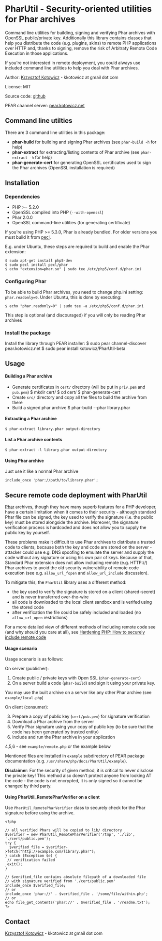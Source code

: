 PharUtil - Security-oriented utilities for Phar archives
========================================================

Command line utilities for building, signing and verifying Phar archives with OpenSSL public/private key.
Additionally this library contains classes that help you distribute the code (e.g. plugins, skins) to remote
PHP applications over HTTP and, thanks to signing, remove the risk of Arbitraty Remote Code Execution in those
applications.

If you're not interested in remote deployment, you could always use included command line utilities to help you
deal with Phar archives.

Author: [Krzysztof Kotowicz](http://blog.kotowicz.net) - kkotowicz at gmail dot com

License: MIT

Source code: [github](http://github.com/koto/phar-util)

PEAR channel server: [pear.kotowicz.net](http://pear.kotowicz.net)

Command line utilties
---------------------
There are 3 command line utilities in this package:

* **phar-build** for building and signing Phar archives (see `phar-build -h` for help)
* **phar-extract** for extracting/listing contents of Phar archive (see `phar-extract -h` for help)
* **phar-generate-cert** for generating OpenSSL certificates used to sign the Phar archives (OpenSSL installation is required)

Installation
----------
### Dependencies
* PHP >= 5.2.0
* OpenSSL compiled into PHP (`--with-openssl`)
* Phar 2.0.0
* OpenSSL command-line utilities (for generating certificate)

If you're using PHP >= 5.3.0, Phar is already bundled. For older versions
you must build it from [pecl](http://pecl.php.net).

E.g. under Ubuntu, these steps are required to build and enable the Phar extension:

    $ sudo apt-get install php5-dev
    $ sudo pecl install pecl/phar
    $ echo "extension=phar.so" | sudo tee /etc/php5/conf.d/phar.ini

### Configuring Phar
To be able to build Phar archives, you need to change php.ini setting: `phar.readonly=0`.
Under Ubuntu, this is done by executing:

    $ echo "phar.readonly=0" | sudo tee -a /etc/php5/conf.d/phar.ini

This step is optional (and discouraged) if you will only be reading Phar archives

### Install the package

Install the library through PEAR installer:
    $ sudo pear channel-discover pear.kotowicz.net
    $ sudo pear install kotowicz/PharUtil-beta

Usage
-----
#### Building a Phar archive
* Generate certificates in `cert/` directory (will be put in `priv.pem` and `pub.pem`)
        $ mkdir cert/
        $ cd cert/
        $ phar-generate-cert
* Create `src/` directory and copy all the files to build the archive from there
* Build a signed phar archive
        $ phar-build --phar library.phar

#### Extracting a Phar archive
    $ phar-extract library.phar output-directory

#### List a Phar archive contents
    $ phar-extract -l library.phar output-directory

#### Using Phar archive

Just use it like a normal Phar archive

    include_once 'phar://path/to/library.phar';

Secure remote code deployment with PharUtil
-------------------------------------------
[Phar](http://php.net/manual/en/book.phar.php) archives, though they have many superb features for a PHP
developer, have a certain limitation when it comes to their security - although standard Phar file can
be signed, the key used to verify the signature (i.e. the public key) must be stored alongside the archive.
Moreover, the signature verification process is hardcoded and does not allow you to supply the public key
by yourself.

These problems make it difficult to use Phar archives to distribute a trusted code to
clients, because both the key and code are stored on the server - attacker could use e.g.
DNS spoofing to emulate the server and supply the code without any signature or using his own
pair of keys. Because of that, Standard Phar extension does not allow including remote (e.g. HTTP://) Phar
archives to avoid the old security vulnerability of remote code execution (see e.g. `allow_url_fopen`
and `allow_url_include` discussion).

To mitigate this, the `PharUtil` library uses a different method:

* the key used to verify the signature is stored on a client (shared-secret) and is
  never transferred over-the-wire
* all code is downloaded to the local client sandbox and is verifed using the stored code
* after verification the file could be safely included and loaded (no `allow_url_open`
  restrictions)

For a more detailed view of different methods of including remote code see (and why should you care at all),
see [Hardening PHP: How to securely include remote code](http://blog.kotowicz.net/2010/07/hardening-php-how-to-securely-include.html)

#### Usage scenario

Usage scenario is as follows:

On server (publisher):

1. Create public / private keys with Open SSL (`phar-generate-cert`)
2. On a server build a code (`phar-build`) and sign it using your private key.

You may use the built archive on a server like any other Phar archive (see `example/local.php`)

On client (consumer):

3. Prepare a copy of public key (`cert/pub.pem`) for signature verification
4. Download a Phar archive from the server
5. Verify Phar signature using your copy of public key (to be sure that the code has
   been generated by trusted entity)
6. Include and run the Phar archive in your application

4,5,6 - see `example/remote.php` or the example below

Mentioned files are installed in `example` subdirectory of PEAR package documentation
(e.g. `/usr/share/php/docs/PharUtil/example`).

**Disclaimer**: For the security of given method, it is critical to never disclose the private key!
This method also doesn't protect anyone from looking AT the code - the code is not encrypted,
it is only signed so it cannot be changed by third party.

#### Using PharUtil_RemotePharVerifier on a client

Use `PharUtil_RemotePharVerifier` class to securely check for the Phar signature
before using the archive.

    <?php

    // all verified Phars will be copied to lib/ directory
    $verifier = new PharUtil_RemotePharVerifier('/tmp', './lib', './cert/public.pem');
    try {
      $verified_file = $verifier->fetch("http://example.com/library.phar");
    } catch (Exception $e) {
     // verification failed
     exit();
    }

    // $verified_file contains absolute filepath of a downloaded file
    // with signature verified from './cert/public.pem'
    include_once $verified_file;
    // or
    include_once 'phar://' . $verified_file . '/some/file/within.php';
    // or
    echo file_get_contents('phar://' . $verified_file . '/readme.txt');
    ?>

Contact
-------
[Krzysztof Kotowicz](http://blog.kotowicz.net) - kkotowicz at gmail dot com


